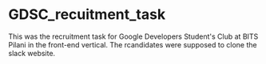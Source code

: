 # GDSC_recuitment_task
This was the recruitment task for Google Developers Student's Club at BITS Pilani in the front-end vertical. The rcandidates were supposed to clone the slack website.
